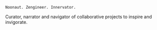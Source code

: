 	Noonaut. Zengineer. Innervator.
Curator, narrator and navigator of collaborative projects to inspire and invigorate.